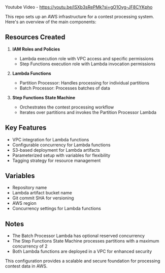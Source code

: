 Youtube Video - https://youtu.be/lSXb3sRePMk?si=gO1Ovg-JF8CYKpho

This repo sets up an AWS infrastructure for a contest processing system. Here's an overview of the main components:

## Resources Created

1. **IAM Roles and Policies**
   - Lambda execution role with VPC access and specific permissions
   - Step Functions execution role with Lambda invocation permissions

2. **Lambda Functions**
   - Partition Processor: Handles processing for individual partitions
   - Batch Processor: Processes batches of data

3. **Step Functions State Machine**
   - Orchestrates the contest processing workflow
   - Iterates over partitions and invokes the Partition Processor Lambda

## Key Features

- VPC integration for Lambda functions
- Configurable concurrency for Lambda functions
- S3-based deployment for Lambda artifacts
- Parameterized setup with variables for flexibility
- Tagging strategy for resource management

## Variables

- Repository name
- Lambda artifact bucket name
- Git commit SHA for versioning
- AWS region
- Concurrency settings for Lambda functions

## Notes

- The Batch Processor Lambda has optional reserved concurrency
- The Step Functions State Machine processes partitions with a maximum concurrency of 2
- Both Lambda functions are deployed in a VPC for enhanced security

This configuration provides a scalable and secure foundation for processing contest data in AWS.
